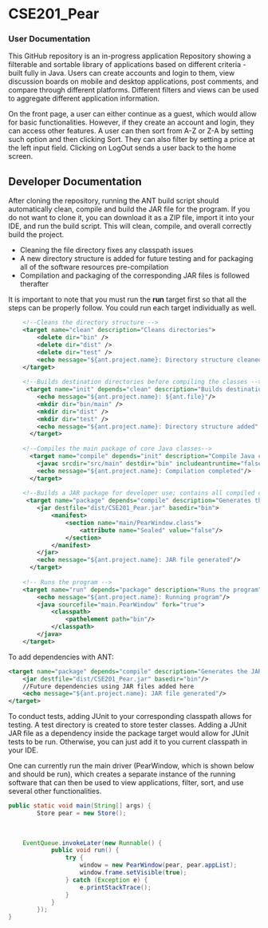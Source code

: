 # CSE201_Pear

### User Documentation

This GitHub repository is an in-progress application Repository showing a filterable and sortable library of applications based on different criteria - built fully in Java. Users can create accounts and login to them, view discussion boards on mobile and desktop applications, post comments, and compare through different platforms. Different filters and views can be used to aggregate different application information.

On the front page, a user can either continue as a guest, which would allow for basic functionalities. However, if they create an account and login, they can access other features. A user can then sort from A-Z or Z-A by setting such option and then clicking Sort. They can also filter by setting a price at the left input field. Clicking on LogOut sends a user back to the home screen.

## Developer Documentation

After cloning the repository, running the ANT build script should automatically clean, compile and build the JAR file for the program. If you do not want to clone it, you can download it as a ZIP file, import it into your IDE, and run the build script. This will clean, compile, and overall correctly build the project. 

- Cleaning the file directory fixes any classpath issues
- A new directory structure is added for future testing and for packaging all of the software resources pre-compilation
- Compilation and packaging of the corresponding JAR files is followed therafter

It is important to note that you must run the **run** target first so that all the steps can be properly follow. You could run each target individually as well.

```xml
	<!--Cleans the directory structure -->
	<target name="clean" description="Cleans directories">
		<delete dir="bin" />
		<delete dir="dist" />
		<delete dir="test" />
		<echo message="${ant.project.name}: Directory structure cleaned" />
	</target>
	
	<!--Builds destination directories before compiling the classes -->
	 <target name="init" depends="clean" description="Builds destination directories">
	 	<echo message="${ant.project.name}: ${ant.file}"/>
	 	<mkdir dir="bin/main" />
	 	<mkdir dir="dist" />
	 	<mkdir dir="test" />
	 	<echo message="${ant.project.name}: Directory structure added" />
	  </target>
		
	<!--Compiles the main package of core Java classes-->
	  <target name="compile" depends="init" description="Compile Java code">
	    <javac srcdir="src/main" destdir="bin" includeantruntime="false" />
	  	<echo message="${ant.project.name}: Compilation completed"/>
	  </target>
	
	<!--Builds a JAR package for developer use; contains all compiled classes-->
	 <target name="package" depends="compile" description="Generates the JAR file">
	    <jar destfile="dist/CSE201_Pear.jar" basedir="bin">
	    	<manifest>
	    		<section name="main/PearWindow.class">
	    		    <attribute name="Sealed" value="false"/>
	   			</section>
	    	</manifest>
	    </jar>
	 	<echo message="${ant.project.name}: JAR file generated"/>
	  </target>
	
	<!-- Runs the program -->
	<target name="run" depends="package" description="Runs the program">
		<echo message="${ant.project.name}: Running program"/>
		<java sourcefile="main.PearWindow" fork="true">
			<classpath>
				<pathelement path="bin"/>
			</classpath>
		</java>
	</target>
```

To add dependencies with ANT:

```xml
<target name="package" depends="compile" description="Generates the JAR file">                                                
    <jar destfile="dist/CSE201_Pear.jar" basedir="bin"/>
    //Future dependencies using JAR files added here
    <echo message="${ant.project.name}: JAR file generated"/>
</target>
```
To conduct tests, adding JUnit to your corresponding classpath allows for testing. A test directory is created to store tester classes. Adding a JUnit JAR file as a dependency inside the package target would allow for JUnit tests to be run. Otherwise, you can just add it to you current classpath in your IDE.

One can currently run the main driver (PearWindow, which is shown below and should be run), which creates a separate instance of the running software that can then be used to view applications, filter, sort, and use several other functionalities. 

```java
public static void main(String[] args) {
		Store pear = new Store();
    
   
    
    EventQueue.invokeLater(new Runnable() {
			public void run() {
				try {
					window = new PearWindow(pear, pear.appList);
					window.frame.setVisible(true);
				} catch (Exception e) {
					e.printStackTrace();
				}
			}
		});
}
```
